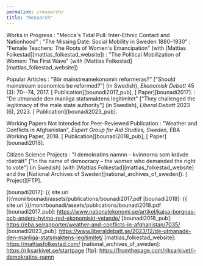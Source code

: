 ```yaml
---
permalink: /research/
title: "Research"
---
```


Works in Progress
  : "Mecca's Tidal Pull: Inter-Ethnic Contact and Nationhood"
  : "The Missing Date: Social Mobility in Sweden 1880–1930"
  : "Female Teachers: The Roots of Women's Emancipation" (with [Mattias Folkestad][mattias_folkestad_website]) 
  : "The Political Mobilization of Women: The First Wave" (with [Mattias Folkestad][mattias_folkestad_website]) 

Popular Articles
  : "Bör mainstreamekonomin reformeras?" ["Should mainstream economics be reformed?"] (in Swedish), *Ekonomisk Debatt* 45 (3): 70--74, 2017. [<i class="fas fa-link"></i> Publication][bounadi2017_pub], [<i class="fas fa-file-pdf"></i> Paper][bounadi2017].
  : "De utmanade den manliga statsmaktens legitimitet" ["They challenged the legitimacy of the male state authority"] (in Swedish), *Liberal Debatt* 2023 (6), 2023. [<i class="fas fa-link"></i> Publication][bounadi2023_pub].
  
Working Papers Not Intended for Peer-Reviewed Publication
  : "Weather and Conflicts in Afghanistan", *Expert Group for Aid Studies, Sweden,* EBA Working Paper, 2018. [<i class="fas fa-link"></i> Publication][bounadi2018_pub], [<i class="fas fa-file-pdf"></i> Paper][bounadi2018].
  
Citizen Science Projects
  : "I demokratins namnn – kvinnorna som krävde rösträtt" ["In the name of democracy – the women who demanded the right to vote"] (in Swedish) (with [Mattias Folkestad][mattias_folkestad_website] and the [National Archives of Sweden][national_archives_of_sweden]). [<i class="fas fa-link"></i> Project][FTP]. 
  
[bounadi2017]: {{ site.url }}/monirbounadi/assets/publications/bounadi2017.pdf
[bounadi2018]: {{ site.url }}/monirbounadi/assets/publications/bounadi2018.pdf
[bounadi2017_pub]: https://www.nationalekonomi.se/artikel/kajsa-borgnas-och-anders-hylmo-red-ekonomiskt-vetande/
[bounadi2018_pub]: https://eba.se/rapporter/weather-and-conflicts-in-afghanistan/7035/
[bounadi2023_pub]: https://www.liberaldebatt.se/2023/12/de-utmanade-den-manliga-statsmaktens-legitimitet/
[mattias_folkestad_website]: https://mattiasfolkestad.com/
[national_archives_of_sweden]: https://riksarkivet.se/startpage
[ftp]: https://fromthepage.com/riksarkivet/i-demokratins-namn
